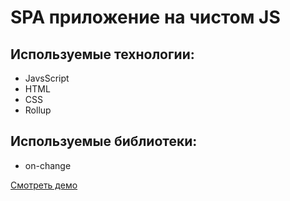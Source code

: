 # SPA приложение на чистом JS

## Используемые технологии:
- JavsScript
- HTML
- CSS
- Rollup

## Используемые библиотеки:
- on-change

  
[Смотреть демо](https://alcherkasov.github.io/bookAppV1/)
